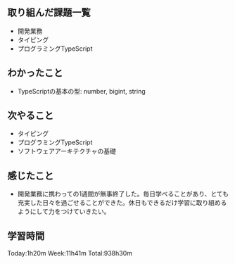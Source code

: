 ## 取り組んだ課題一覧
- 開発業務
- タイピング
- プログラミングTypeScript
## わかったこと
- TypeScriptの基本の型: number, bigint, string
## 次やること
- タイピング
- プログラミングTypeScript
- ソフトウェアアーキテクチャの基礎
## 感じたこと
- 開発業務に携わっての1週間が無事終了した。毎日学べることがあり、とても充実した日々を過ごせることができた。休日もできるだけ学習に取り組めるようにして力をつけていきたい。
## 学習時間
Today:1h20m Week:11h41m Total:938h30m